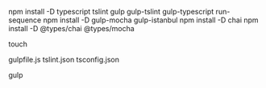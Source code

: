 npm install -D typescript tslint gulp gulp-tslint gulp-typescript run-sequence
npm install -D gulp-mocha gulp-istanbul
npm install -D chai
npm install -D @types/chai @types/mocha

touch

gulpfile.js
tslint.json
tsconfig.json

gulp
